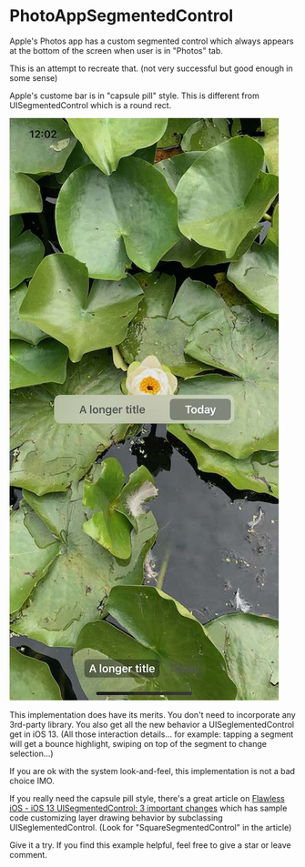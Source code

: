 # PhotoAppSegmentedControl

Apple's Photos app has a custom segmented control which always appears at the bottom of the screen when user is in "Photos" tab.

This is an attempt to recreate that. (not very successful but good enough in some sense)

Apple's custome bar is in "capsule pill" style. This is different from UISegmentedControl which is a round rect.

![Screenshot](/screenshot.jpg)

This implementation does have its merits. You don't need to incorporate any 3rd-party library. You also get all the new behavior a UISeglementedControl get in iOS 13. (All those interaction details... for example: tapping a segment will get a bounce highlight, swiping on top of the segment to change selection...)

If you are ok with the system look-and-feel, this implementation is not a bad choice IMO.

If you really need the capsule pill style, there's a great article on [Flawless iOS - iOS 13 UISegmentedControl: 3 important changes](https://medium.com/flawless-app-stories/ios-13-uisegmentedcontrol-3-important-changes-d3a94fdd6763) which has sample code customizing layer drawing behavior by subclassing UISeglementedControl. (Look for "SquareSegmentedControl" in the article)

Give it a try. If you find this example helpful, feel free to give a star or leave comment.
